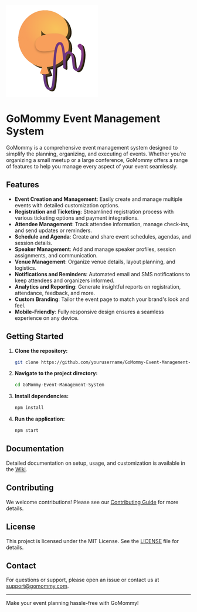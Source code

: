 <img src="logo-ems.png" alt="GoMommy Logo" width="250" height="250">

# GoMommy Event Management System

GoMommy is a comprehensive event management system designed to simplify the planning, organizing, and executing of events. Whether you're organizing a small meetup or a large conference, GoMommy offers a range of features to help you manage every aspect of your event seamlessly.

## Features

- **Event Creation and Management**: Easily create and manage multiple events with detailed customization options.
- **Registration and Ticketing**: Streamlined registration process with various ticketing options and payment integrations.
- **Attendee Management**: Track attendee information, manage check-ins, and send updates or reminders.
- **Schedule and Agenda**: Create and share event schedules, agendas, and session details.
- **Speaker Management**: Add and manage speaker profiles, session assignments, and communication.
- **Venue Management**: Organize venue details, layout planning, and logistics.
- **Notifications and Reminders**: Automated email and SMS notifications to keep attendees and organizers informed.
- **Analytics and Reporting**: Generate insightful reports on registration, attendance, feedback, and more.
- **Custom Branding**: Tailor the event page to match your brand's look and feel.
- **Mobile-Friendly**: Fully responsive design ensures a seamless experience on any device.

## Getting Started

1. **Clone the repository:**
   ```bash
   git clone https://github.com/yourusername/GoMommy-Event-Management-System.git
   ```
2. **Navigate to the project directory:**
   ```bash
   cd GoMommy-Event-Management-System
   ```
3. **Install dependencies:**
   ```bash
   npm install
   ```
4. **Run the application:**
   ```bash
   npm start
   ```

## Documentation

Detailed documentation on setup, usage, and customization is available in the [Wiki](https://github.com/yourusername/GoMommy-Event-Management-System/wiki).

## Contributing

We welcome contributions! Please see our [Contributing Guide](https://github.com/yourusername/GoMommy-Event-Management-System/blob/main/CONTRIBUTING.md) for more details.

## License

This project is licensed under the MIT License. See the [LICENSE](https://github.com/yourusername/GoMommy-Event-Management-System/blob/main/LICENSE) file for details.

## Contact

For questions or support, please open an issue or contact us at support@gomommy.com.

---

Make your event planning hassle-free with GoMommy!
